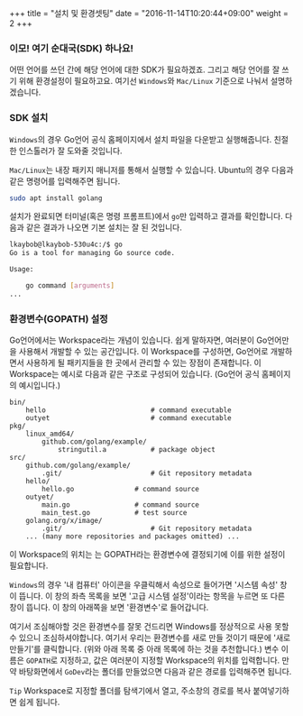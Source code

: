 +++
title = "설치 및 환경셋팅"
date = "2016-11-14T10:20:44+09:00"
weight = 2
+++

### 이모! 여기 순대국(SDK) 하나요!
어떤 언어를 쓰던 간에 해당 언어에 대한 SDK가 필요하겠죠. 그리고 해당 언어를 잘 쓰기 위해 환경설정이 필요하고요. 여기선 `Windows`와 `Mac/Linux` 기준으로 나눠서 설명하겠습니다.

### SDK 설치
`Windows`의 경우 Go언어 공식 홈페이지에서 설치 파일을 다운받고 실행해줍니다. 친절한 인스톨러가 잘 도와줄 것입니다.

`Mac/Linux`는 내장 패키지 매니저를 통해서 실행할 수 있습니다. Ubuntu의 경우 다음과 같은 명령어를 입력해주면 됩니다.

```bash
sudo apt install golang
```

설치가 완료되면 터미널(혹은 명령 프롬프트)에서 `go`만 입력하고 결과를 확인합니다. 다음과 같은 결과가 나오면 기본 설치는 잘 된 것입니다.

```bash
lkaybob@lkaybob-530u4c:/$ go
Go is a tool for managing Go source code.

Usage:

	go command [arguments]
...	
```

### 환경변수(GOPATH) 설정
Go언어에서는 Workspace라는 개념이 있습니다. 쉽게 말하자면, 여러분이 Go언어만을 사용해서 개발할 수 있는 공간입니다. 이 Workspace를 구성하면, Go언어로 개발하면서 사용하게 될 패키지들을 한 곳에서 관리할 수 있는 장점이 존재합니다. 이 Workspace는 예시로 다음과 같은 구조로 구성되어 있습니다. (Go언어 공식 홈페이지의 예시입니다.)
```
bin/
    hello                          # command executable
    outyet                         # command executable
pkg/
    linux_amd64/
        github.com/golang/example/
            stringutil.a           # package object
src/
    github.com/golang/example/
        .git/                      # Git repository metadata
	hello/
	    hello.go               # command source
	outyet/
	    main.go                # command source
	    main_test.go           # test source
    golang.org/x/image/
        .git/                      # Git repository metadata
    ... (many more repositories and packages omitted) ...
```

이 Workspace의 위치는 는 GOPATH라는 환경변수에 결정되기에 이를 위한 설정이 필요합니다.

`Windows`의 경우 '내 컴퓨터' 아이콘을 우클릭해서 속성으로 들어가면 '시스템 속성' 창이 뜹니다. 이 창의 좌측 목록을 보면 '고급 시스템 설정'이라는 항목을 누르면 또 다른 창이 뜹니다. 이 창의 아래쪽을 보면 '환경변수'로 들어갑니다.

여기서 조심해야할 것은 환경변수를 잘못 건드리면 Windows를 정상적으로 사용 못할 수 있으니 조심하셔야합니다. 여기서 우리는 환경변수를 새로 만들 것이기 때문에 '새로 만들기'를 클릭합니다. (위와 아래 목록 중 아래 목록에 하는 것을 추천합니다.) 변수 이름은 `GOPATH`로 지정하고, 값은 여러분이 지정할 Workspace의 위치를 입력합니다. 만약 바탕화면에서 `GoDev`라는 폴더를 만들었으면 다음과 같은 경로를 입력해주면 됩니다.

`Tip` Workspace로 지정할 폴더를 탐색기에서 열고, 주소창의 경로를 복사 붙여넣기하면 쉽게 됩니다.
